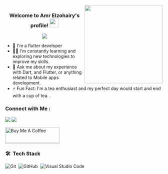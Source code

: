 
<img width="250" align="right" src="https://c.tenor.com/_DOBjnGspYAAAAAM/code-coding.gif">

<h3 align="center">
  Welcome to Amr Elzohairy's profile!
  <img src="https://media.giphy.com/media/hvRJCLFzcasrR4ia7z/giphy.gif" width="28">
</h3>

<!-- Typing SVG by DenverCoder1 - https://github.com/DenverCoder1/readme-typing-svg -->
<p align="center">
  <a href="https://github.com/DenverCoder1/readme-typing-svg"><img src="https://readme-typing-svg.herokuapp.com/?lines=Mobile-App%20developer;Always%20learning%20new%20things&font=Fira%20Code&center=true&width=440&height=45&color=f75c7e&vCenter=true&size=22"></a>
</p> 

- 🏢 I'm a flutter developer
- 👨‍💻 I'm constantly learning and exploring new technologies to improve my skills.
- 💬 Ask me about my experience with Dart, and Flutter, or anything related to Mobile apps development.
- ⚡ Fun Fact: I'm a tea enthusiast and my perfect day would start and end with a cup of tea.
.


### Connect with Me :

<a href="https://www.linkedin.com/in/amr-el-zohairy-0b859632a/" target="_blank"><img src="https://img.shields.io/badge/-Amr%20Elzohairy-0077B5?style=for-the-badge&logo=Linkedin&logoColor=white"/></a>
<a href="https://www.facebook.com/amr.elzohary.77" target="_blank"><img src="https://img.shields.io/badge/-Amr%20Elzohairy-0077B5?style=for-the-badge&logo=Facebook&logoColor=white"/></a>

<a href="https://www.facebook.com/amr.elzohary.77" target="_blank"><img src="https://cdn.buymeacoffee.com/buttons/v2/lato-orange.png" alt="Buy Me A Coffee" style="height: 50px !important;width: 174px !important;box-shadow: 0px 3px 2px 0px rgba(190, 190, 190, 0.5) !important;-webkit-box-shadow: 0px 3px 2px 0px rgba(190, 190, 190, 0.5) !important;" ></a>

### 🛠 &nbsp;Tech Stack

![Git](https://img.shields.io/badge/-Git-05122A?style=flat&logo=git)&nbsp;
![GitHub](https://img.shields.io/badge/-GitHub-05122A?style=flat&logo=github)&nbsp;
![Visual Studio Code](https://img.shields.io/badge/-Visual%20Studio%20Code-05122A?style=flat&logo=visual-studio-code&logoColor=007ACC)&nbsp;







</a>
